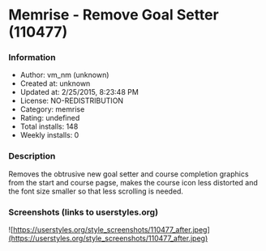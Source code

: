 # Memrise - Remove Goal Setter (110477)

### Information
- Author: vm_nm (unknown)
- Created at: unknown
- Updated at: 2/25/2015, 8:23:48 PM
- License: NO-REDISTRIBUTION
- Category: memrise
- Rating: undefined
- Total installs: 148
- Weekly installs: 0


### Description
Removes the obtrusive new goal setter and course completion graphics from the start and course pagse, makes the course icon less distorted and the font size smaller so that less scrolling is needed.


### Screenshots (links to userstyles.org)
![https://userstyles.org/style_screenshots/110477_after.jpeg](https://userstyles.org/style_screenshots/110477_after.jpeg)


